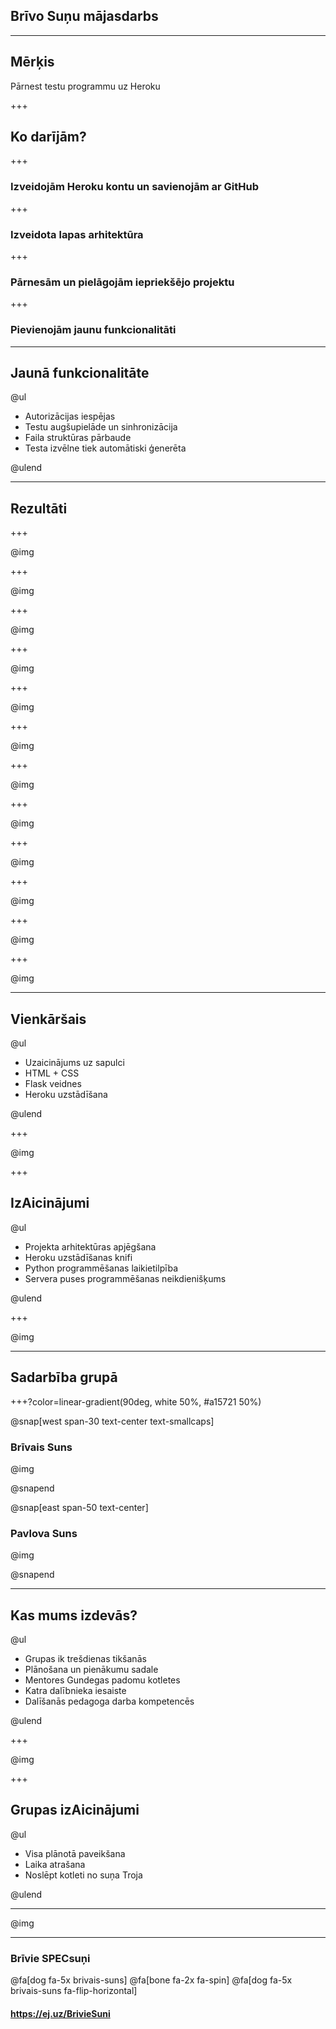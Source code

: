 ## Brīvo Suņu mājasdarbs

---

## Mērķis

Pārnest testu programmu uz Heroku


+++

## Ko darījām?

+++

### Izveidojām Heroku kontu un savienojām ar GitHub

+++

### Izveidota lapas arhitektūra

+++

### Pārnesām un pielāgojām iepriekšējo projektu

+++

### Pievienojām jaunu funkcionalitāti

---

## Jaunā funkcionalitāte

@ul

- Autorizācijas iespējas
- Testu augšupielāde un sinhronizācija
- Faila struktūras pārbaude
- Testa izvēlne tiek automātiski ģenerēta

@ulend

---

## Rezultāti

+++

@img[](static/bildes/bs_13.png)

+++

@img[](static/bildes/bs_11.png)

+++

@img[](static/bildes/bs_12.png)

+++

@img[](static/bildes/brievie_suni.png)

+++

@img[](static/bildes/bs_01.png)

+++

@img[](static/bildes/bs_02.png)

+++

@img[](static/bildes/bs_03.png)

+++

@img[](static/bildes/bs_04.png)

+++

@img[](static/bildes/bs_05.png)

+++

@img[](static/bildes/bs_06.png)

+++

@img[](static/bildes/bs_10.png)

+++

@img[](static/bildes/bs_08.png)

---

## Vienkāršais

@ul

- Uzaicinājums uz sapulci
- HTML + CSS
- Flask veidnes
- Heroku uzstādīšana

@ulend

+++

@img[](static/bildes/laiskais_suns.png)

+++

## IzAicinājumi

@ul

- Projekta arhitektūras apjēgšana
- Heroku uzstādīšanas knifi
- Python programmēšanas laikietilpība
- Servera puses programmēšanas neikdienišķums

@ulend

+++

@img[](static/bildes/zobainais_suns.png)

---

## Sadarbība grupā

+++?color=linear-gradient(90deg, white 50%, #a15721 50%)

@snap[west span-30 text-center text-smallcaps]

### Brīvais Suns

@img[](static/bildes/brivais_suns.png)

@snapend

@snap[east span-50 text-center]

### Pavlova Suns

@img[](static/bildes/brivais_suns.png)

@snapend

---

## Kas mums izdevās?

@ul

- Grupas ik trešdienas tikšanās
- Plānošana un pienākumu sadale
- Mentores Gundegas padomu kotletes
- Katra dalībnieka iesaiste
- Dalīšanās pedagoga darba kompetencēs

@ulend

+++

@img[](static/bildes/bs_15.png)

+++

## Grupas izAicinājumi

@ul

- Visa plānotā paveikšana
- Laika atrašana
- Noslēpt kotleti no suņa Troja

@ulend

---

@img[](static/bildes/bs_14.png)


---

### Brīvie SPECsuņi

@fa[dog fa-5x brivais-suns] @fa[bone fa-2x fa-spin] @fa[dog fa-5x brivais-suns fa-flip-horizontal]

#### https://ej.uz/BrivieSuni
